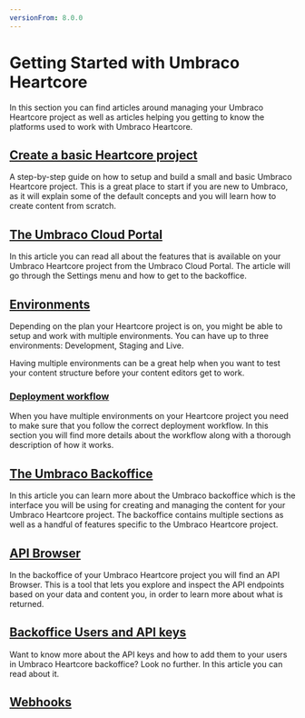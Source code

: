 ```yaml
---
versionFrom: 8.0.0
---
```


# Getting Started with Umbraco Heartcore

In this section you can find articles around managing your Umbraco Heartcore project as well as articles helping you getting to know the platforms used to work with Umbraco Heartcore.

## [Create a basic Heartcore project](Creating-a-Heartcore-project)

A step-by-step guide on how to setup and build a small and basic Umbraco Heartcore project. This is a great place to start if you are new to Umbraco, as it will explain some of the default concepts and you will learn how to create content from scratch.

## [The Umbraco Cloud Portal](The-Cloud-Portal)

In this article you can read all about the features that is available on your Umbraco Heartcore project from the Umbraco Cloud Portal. The article will go through the Settings menu and how to get to the backoffice.

## [Environments](Environments)

Depending on the plan your Heartcore project is on, you might be able to setup and work with multiple environments. You can have up to three environments: Development, Staging and Live.

Having multiple environments can be a great help when you want to test your content structure before your content editors get to work.

### [Deployment workflow](Environments/Deployment-workflow)

When you have multiple environments on your Heartcore project you need to make sure that you follow the correct deployment workflow. In this section you will find more details about the workflow along with a thorough description of how it works.

## [The Umbraco Backoffice](The-Umbraco-Backoffice)

In this article you can learn more about the Umbraco backoffice which is the interface you will be using for creating and managing the content for your Umbraco Heartcore project. The backoffice contains multiple sections as well as a handful of features specific to the Umbraco Heartcore project.

## [API Browser](API-Browser)

In the backoffice of your Umbraco Heartcore project you will find an API Browser. This is a tool that lets you explore and inspect the API endpoints based on your data and content you, in order to learn more about what is returned.

## [Backoffice Users and API keys](Backoffice-Users-and-API-Keys)

Want to know more about the API keys and how to add them to your users in Umbraco Heartcore backoffice? Look no further. In this article you can read about it.

## [Webhooks](Webhooks)